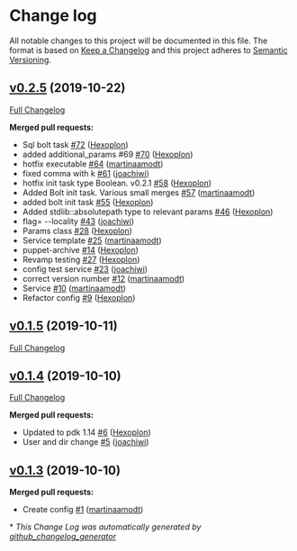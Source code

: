 # Change log

All notable changes to this project will be documented in this file. The format is based on [Keep a Changelog](http://keepachangelog.com/en/1.0.0/) and this project adheres to [Semantic Versioning](http://semver.org).

## [v0.2.5](https://github.com/martinaamodt/cockroachdb/tree/v0.2.5) (2019-10-22)
[Full Changelog](https://github.com/martinaamodt/cockroachdb/compare/v0.1.5...v0.2.5)

**Merged pull requests:**

- Sql bolt task [\#72](https://github.com/martinaamodt/cockroachdb/pull/72) ([Hexoplon](https://github.com/Hexoplon))
- added additional\_params \#69 [\#70](https://github.com/martinaamodt/cockroachdb/pull/70) ([Hexoplon](https://github.com/Hexoplon))
- hotfix executable [\#64](https://github.com/martinaamodt/cockroachdb/pull/64) ([martinaamodt](https://github.com/martinaamodt))
- fixed comma with k [\#61](https://github.com/martinaamodt/cockroachdb/pull/61) ([joachiwi](https://github.com/joachiwi))
- hotfix init task type Boolean. v0.2.1 [\#58](https://github.com/martinaamodt/cockroachdb/pull/58) ([Hexoplon](https://github.com/Hexoplon))
- Added Bolt init task. Various small merges [\#57](https://github.com/martinaamodt/cockroachdb/pull/57) ([martinaamodt](https://github.com/martinaamodt))
- added bolt init task [\#55](https://github.com/martinaamodt/cockroachdb/pull/55) ([Hexoplon](https://github.com/Hexoplon))
- Added stdlib::absolutepath type to relevant params [\#46](https://github.com/martinaamodt/cockroachdb/pull/46) ([Hexoplon](https://github.com/Hexoplon))
- flag= --locality [\#43](https://github.com/martinaamodt/cockroachdb/pull/43) ([joachiwi](https://github.com/joachiwi))
- Params class [\#28](https://github.com/martinaamodt/cockroachdb/pull/28) ([Hexoplon](https://github.com/Hexoplon))
- Service template [\#25](https://github.com/martinaamodt/cockroachdb/pull/25) ([martinaamodt](https://github.com/martinaamodt))
- puppet-archive [\#14](https://github.com/martinaamodt/cockroachdb/pull/14) ([Hexoplon](https://github.com/Hexoplon))
- Revamp testing [\#27](https://github.com/martinaamodt/cockroachdb/pull/27) ([Hexoplon](https://github.com/Hexoplon))
- config test service [\#23](https://github.com/martinaamodt/cockroachdb/pull/23) ([joachiwi](https://github.com/joachiwi))
- correct version number [\#12](https://github.com/martinaamodt/cockroachdb/pull/12) ([martinaamodt](https://github.com/martinaamodt))
- Service [\#10](https://github.com/martinaamodt/cockroachdb/pull/10) ([martinaamodt](https://github.com/martinaamodt))
- Refactor config [\#9](https://github.com/martinaamodt/cockroachdb/pull/9) ([Hexoplon](https://github.com/Hexoplon))

## [v0.1.5](https://github.com/martinaamodt/cockroachdb/tree/v0.1.5) (2019-10-11)
[Full Changelog](https://github.com/martinaamodt/cockroachdb/compare/v0.1.4...v0.1.5)

## [v0.1.4](https://github.com/martinaamodt/cockroachdb/tree/v0.1.4) (2019-10-10)
[Full Changelog](https://github.com/martinaamodt/cockroachdb/compare/v0.1.3...v0.1.4)

**Merged pull requests:**

- Updated to pdk 1.14 [\#6](https://github.com/martinaamodt/cockroachdb/pull/6) ([Hexoplon](https://github.com/Hexoplon))
- User and dir change [\#5](https://github.com/martinaamodt/cockroachdb/pull/5) ([joachiwi](https://github.com/joachiwi))

## [v0.1.3](https://github.com/martinaamodt/cockroachdb/tree/v0.1.3) (2019-10-10)
**Merged pull requests:**

- Create config [\#1](https://github.com/martinaamodt/cockroachdb/pull/1) ([martinaamodt](https://github.com/martinaamodt))



\* *This Change Log was automatically generated by [github_changelog_generator](https://github.com/skywinder/Github-Changelog-Generator)*